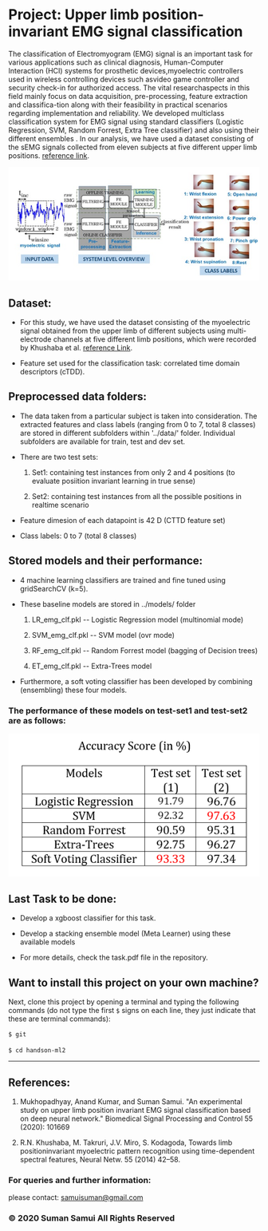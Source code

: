 
# Project: Upper limb position-invariant EMG signal classification

The classification of Electromyogram (EMG) signal is an important task for various applications such as clinical diagnosis, Human-Computer Interaction (HCI) systems for prosthetic devices,myoelectric controllers used in wireless controlling devices such asvideo game controller and security check-in for authorized access. The vital researchaspects in this field mainly focus on data acquisition, pre-processing, feature extraction and classifica-tion along with their feasibility in practical scenarios regarding implementation and reliability. We developed multiclass classification system for EMG signal using standard classifiers (Logistic Regression, SVM, Random Forrest, Extra Tree classifier) and also using their different ensembles . 
In our analysis, we have used a dataset consisting of the sEMG signals collected from eleven subjects at five different upper limb positions. [reference link][paper1].


<img src="/images/emg1.png" width="600" />



## Dataset: 

* For this study, we have used the dataset consisting of the myoelectric signal obtained from the upper limb of different subjects using multi-electrode channels at five different limb positions, which were recorded by Khushaba et al. [reference Link][paper2].


* Feature set used for the classification task: correlated time domain descriptors (cTDD).


## Preprocessed data folders:

* The data taken from a particular subject is taken into consideration. The extracted features and class labels (ranging from 0 to 7, total 8 classes) are stored in different subfolders within '../data/' folder. Individual subfolders are available for train, test and dev set.  


* There are two test sets:

  1. Set1: containing test instances from only 2 and 4 positions (to evaluate posiition invariant learning in true sense)

  2. Set2: containing test instances from all the possible positions in realtime scenario


* Feature dimesion of each datapoint is 42 D (CTTD feature set)


* Class labels: 0 to 7 (total 8 classes)



## Stored models and their performance:

* 4 machine learning classifiers are trained and fine tuned using gridSearchCV (k=5). 

* These baseline models are stored in ../models/ folder

   1. LR_emg_clf.pkl -- Logistic Regression model (multinomial mode)
   
   2. SVM_emg_clf.pkl -- SVM model (ovr mode)
   
   3. RF_emg_clf.pkl  -- Random Forrest model (bagging of Decision trees)
   
   4. ET_emg_clf.pkl  -- Extra-Trees model
   
   
* Furthermore, a soft voting classifier has been developed by combining (ensembling) these four models.   


### The performance of these models on test-set1 and test-set2 are as follows:

<img src="/images/emg2.png" width="800" />


## Last Task to be done: 

* Develop a xgboost classifier for this task.

* Develop a stacking ensemble model (Meta Learner) using these available models 

* For more details, check the task.pdf file in the repository.


## Want to install this project on your own machine?


Next, clone this project by opening a terminal and typing the following commands (do not type the first `$` signs on each line, they just indicate that these are terminal commands):

    $ git 
    
    $ cd handson-ml2
    
------------------------------------------------------

## References:

1. Mukhopadhyay, Anand Kumar, and Suman Samui. "An experimental study on upper limb position invariant EMG signal classification based on deep neural network." Biomedical Signal Processing and Control 55 (2020): 101669

[paper1]:https://www.sciencedirect.com/science/article/abs/pii/S1746809419302502


2. R.N. Khushaba, M. Takruri, J.V. Miro, S. Kodagoda, Towards limb positioninvariant myoelectric pattern recognition using time-dependent spectral features, Neural Netw. 55 (2014) 42–58.

[paper2]:https://www.sciencedirect.com/science/article/abs/pii/S0893608014000732

### For queries and further information:

please contact: samuisuman@gmail.com
 
### © 2020 Suman Samui All Rights Reserved 